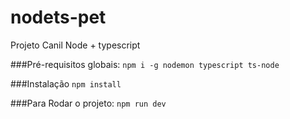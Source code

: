 # nodets-pet
Projeto Canil Node + typescript

###Pré-requisitos globais:
`npm i -g nodemon typescript ts-node`

###Instalação
`npm install`

###Para Rodar o projeto:
`npm run dev`